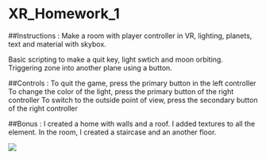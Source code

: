 # XR_Homework_1
##Instructions : 
Make a room with player controller in VR, lighting, planets, text and material with skybox.

Basic scripting to make a quit key, light swtich and moon orbiting. Triggering zone into another plane using a button.

##Controls : 
To quit the game, press the primary button in the left controller
To change the color of the light, press the primary button of the right controller
To switch to the outside point of view, press the secondary button of the right controller

##Bonus : 
I created a home with walls and a roof. I added textures to all the element.
In the room, I created a staircase and an another floor.

![](https://github.com/integeek/XR_Homework/blob/main/XR_Homework_1/Ambre%20Giraud-Lanza%20HW1%20video.gif)